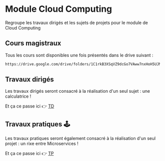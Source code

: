 # Module Cloud Computing
Regroupe les travaux dirigés et les sujets de projets pour le module de Cloud Computing

## Cours magistraux

Tous les cours sont disponibles une fois présentés dans le drive suivant :
```sh
https://drive.google.com/drive/folders/1C1rkB3XSqVZ9dcGo7VAww7nxHoH5UJMn?usp=sharing
```

## Travaux dirigés

Les travaux dirigés seront consacré à la réalisation d'un seul sujet : une calculatrice !

Et ça ce passe ici 👉 [TD](TD.md)

## Travaux pratiques 🕹️

Les travaux pratiques seront également consacré à la réalisation d'un seul projet : un rixe entre Microservices !

Et ça ce passe ici 👉 [TP](TP.md)